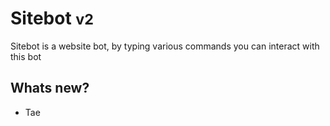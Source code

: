 # Sitebot <small>v2</small>
Sitebot is a website bot, by typing various commands you can interact with this bot

## Whats new?
- Tae